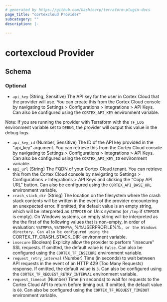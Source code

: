 ```yaml
---
# generated by https://github.com/hashicorp/terraform-plugin-docs
page_title: "cortexcloud Provider"
subcategory: ""
description: |-
  
---
```


# cortexcloud Provider





<!-- schema generated by tfplugindocs -->
## Schema

### Optional

- `api_key` (String, Sensitive) The API key for the user in Cortex Cloud that the provider will use. You can create this from the Cortex Cloud console by navigating to Settings > Configurations > Integrations > API Keys. Can also be configured using the `CORTEX_API_KEY` environment variable. 

Note: If you are running the provider with Terraform with the `TF_LOG` environment variable set to `DEBUG`, the provider will output this value in the debug logs.
- `api_key_id` (Number, Sensitive) The ID of the API key provided in the "api_key" argument. You can retrieve this from the Cortex Cloud console by navigating to Settings > Configurations > Integrations > API Keys. Can also be configured using the `CORTEX_API_KEY_ID` environment variable.
- `api_url` (String) The FQDN of your Cortex Cloud tenant. You can retrieve this from the Cortex Cloud console by navigating to Settings > Configurations > Integrations > API Keys and clicking the "Copy API URL" button. Can also be configured using the `CORTEX_API_BASE_URL` environment variable.
- `crash_stack_dir` (String) The location on the filesystem where the crash stack contents will be written in the event of the provider encountering an unexpected error. If omitted, the default value is an empty string, which will be interpreted as `$TMPDIR` on Unix systems (or `/tmp` if `$TMPDIR` is empty). On Windows systems, an empty string will be interpreted as the the first of the following values that is non-empty, in order of evaluation: `%%TMP%%`, `%%TEMP%%`, %%USERPROFILE%%`, or the Windows directory. Can also be configured using the `CORTEX_TF_CRASH_STACK_DIR` environment variable.
- `insecure` (Boolean) Explicity allow the provider to perform "insecure" SSL requests. If omitted, the default value is `false`. Can also be configured using the `CORTEX_TF_INSECURE` environment variable.
- `request_retry_interval` (Number) Time (in seconds) to wait between API requests in the event of an HTTP 429 (Too Many Requests) response. If omitted, the default value is `3`. Can also be configured using the `CORTEX_TF_REQUEST_RETRY_INTERVAL` environment variable.
- `request_timeout` (Number) Time (in seconds) to wait for requests to the Cortex Cloud API to return before timing out. If omitted, the default value is `60`. Can also be configured using the `CORTEX_TF_REQUEST_TIMEOUT` environment variable.
